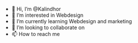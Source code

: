 - 👋 Hi, I’m @Kalindhor
- 👀 I’m interested in Webdesign 
- 🌱 I’m currently learning Webdesign and marketing 
- 💞️ I’m looking to collaborate on 
- 📫 How to reach me 

<!---
Kalindhor/Kalindhor is a ✨ special ✨ repository because its `README.md` (this file) appears on your GitHub profile.
You can click the Preview link to take a look at your changes.
--->
